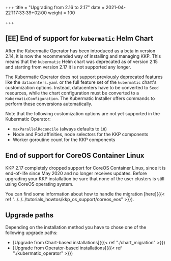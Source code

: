 +++
title = "Upgrading from 2.16 to 2.17"
date = 2021-04-22T17:33:39+02:00
weight = 100

+++

## [EE] End of support for `kubermatic` Helm Chart

After the Kubermatic Operator has been introduced as a beta in version 2.14, it is now the recommended way of
installing and managing KKP. This means that the `kubermatic` Helm chart was deprecated as of
version 2.15 and starting from version 2.17 it is not supported any longer.

The Kubermatic Operator does not support previously deprecated features like the `datacenters.yaml`
or the full feature set of the `kubermatic` chart's customization options. Instead, datacenters
have to be converted to `Seed` resources, while the chart configuration must be converted to a
`KubermaticConfiguration`. The Kubermatic Installer offers commands to perform these conversions
automatically.

Note that the following customization options are not yet supported in the Kubermatic Operator:

* `maxParallelReconcile` (always defaults to `10`)
* Node and Pod affinities, node selectors for the KKP components
* Worker goroutine count for the KKP components

## End of support for CoreOS Container Linux

KKP 2.17 completely dropped support for CoreOS Container Linux, since it is
end-of-life since May 2020 and no longer receives updates.
Before upgrading your KKP installation be sure that none of the user clusters
is still using CoreOS operating system.

You can find some information about how to handle the migration
[here]({{< ref "../../../tutorials_howtos/kkp_os_support/coreos_eos" >}}).

## Upgrade paths

Depending on the installation method you have to chose one of the following
upgrade paths:

* [Upgrade from Chart-based installations]({{< ref "./chart_migration" >}})
* [Upgrade from Operator-based installations]({{< ref "./kubermatic_operator" >}})
